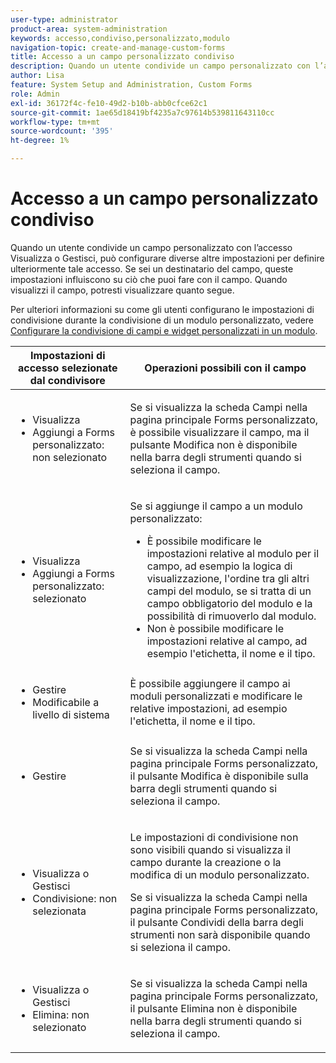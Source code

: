 ```yaml
---
user-type: administrator
product-area: system-administration
keywords: accesso,condiviso,personalizzato,modulo
navigation-topic: create-and-manage-custom-forms
title: Accesso a un campo personalizzato condiviso
description: Quando un utente condivide un campo personalizzato con l’accesso Visualizza o Gestisci, può configurare diverse altre impostazioni per definire ulteriormente tale accesso. Se sei un destinatario del campo, queste impostazioni influiscono su ciò che puoi fare con il campo. Quando visualizzi il campo, potresti visualizzare quanto segue.
author: Lisa
feature: System Setup and Administration, Custom Forms
role: Admin
exl-id: 36172f4c-fe10-49d2-b10b-abb0cfce62c1
source-git-commit: 1ae65d18419bf4235a7c97614b539811643110cc
workflow-type: tm+mt
source-wordcount: '395'
ht-degree: 1%

---
```


# Accesso a un campo personalizzato condiviso

Quando un utente condivide un campo personalizzato con l’accesso Visualizza o Gestisci, può configurare diverse altre impostazioni per definire ulteriormente tale accesso. Se sei un destinatario del campo, queste impostazioni influiscono su ciò che puoi fare con il campo. Quando visualizzi il campo, potresti visualizzare quanto segue.

Per ulteriori informazioni su come gli utenti configurano le impostazioni di condivisione durante la condivisione di un modulo personalizzato, vedere [Configurare la condivisione di campi e widget personalizzati in un modulo](/help/quicksilver/administration-and-setup/customize-workfront/create-manage-custom-forms/form-designer/manage-a-form/share-custom-fields.md).

<table style="table-layout:auto"> 
 <col> 
 <col> 
 <thead> 
  <tr> 
   <th>Impostazioni di accesso selezionate dal condivisore</th> 
   <th>Operazioni possibili con il campo</th> 
  </tr> 
 </thead> 
 <tbody> 
  <tr> 
   <td> 
    <ul> 
     <li>Visualizza</li> 
     <li>Aggiungi a Forms personalizzato: non selezionato</li> 
    </ul> </td> 
   <td> <p>Se si visualizza la scheda Campi nella pagina principale Forms personalizzato, è possibile visualizzare il campo, ma il pulsante Modifica non è disponibile nella barra degli strumenti quando si seleziona il campo.</p> </td> 
  </tr> 
  <tr> 
   <td> 
    <ul> 
     <li>Visualizza</li> 
     <li>Aggiungi a Forms personalizzato: selezionato</li> 
    </ul> </td> 
   <td> <p>Se si aggiunge il campo a un modulo personalizzato:</p> 
    <ul> 
     <li>È possibile modificare le impostazioni relative al modulo per il campo, ad esempio la logica di visualizzazione, l'ordine tra gli altri campi del modulo, se si tratta di un campo obbligatorio del modulo e la possibilità di rimuoverlo dal modulo.</li> 
     <li>Non è possibile modificare le impostazioni relative al campo, ad esempio l'etichetta, il nome e il tipo.</li> 
    </ul> </td> 
  </tr> 
  <tr> 
   <td> 
    <ul> 
     <li>Gestire</li> 
     <li>Modificabile a livello di sistema</li> 
    </ul> </td> 
   <td>È possibile aggiungere il campo ai moduli personalizzati e modificare le relative impostazioni, ad esempio l'etichetta, il nome e il tipo.</td> 
  </tr> 
  <tr> 
   <td> 
    <ul> 
     <li>Gestire</li> 
    </ul> </td> 
   <td> <p>Se si visualizza la scheda Campi nella pagina principale Forms personalizzato, il pulsante Modifica è disponibile sulla barra degli strumenti quando si seleziona il campo.</p> </td> 
  </tr> 
  <tr> 
   <td> 
    <ul> 
     <li>Visualizza o Gestisci</li> 
     <li>Condivisione: non selezionata</li> 
    </ul> </td> 
   <td> <p>Le impostazioni di condivisione non sono visibili quando si visualizza il campo durante la creazione o la modifica di un modulo personalizzato.</p> <p>Se si visualizza la scheda Campi nella pagina principale Forms personalizzato, il pulsante Condividi della barra degli strumenti non sarà disponibile quando si seleziona il campo.</p> </td> 
  </tr> 
  <tr> 
   <td> 
    <ul> 
     <li>Visualizza o Gestisci</li> 
     <li>Elimina: non selezionato</li> 
    </ul> </td> 
   <td> <p>Se si visualizza la scheda Campi nella pagina principale Forms personalizzato, il pulsante Elimina non è disponibile nella barra degli strumenti quando si seleziona il campo.</p> </td> 
  </tr> 
 </tbody> 
</table>
